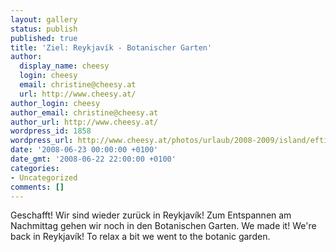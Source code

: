 ```yaml
---
layout: gallery
status: publish
published: true
title: 'Ziel: Reykjavík - Botanischer Garten'
author:
  display_name: cheesy
  login: cheesy
  email: christine@cheesy.at
  url: http://www.cheesy.at/
author_login: cheesy
author_email: christine@cheesy.at
author_url: http://www.cheesy.at/
wordpress_id: 1858
wordpress_url: http://www.cheesy.at/photos/urlaub/2008-2009/island/eftidalur-reykjavik/reykjavik-botanischer-garten/
date: '2008-06-23 00:00:00 +0100'
date_gmt: '2008-06-22 22:00:00 +0100'
categories:
- Uncategorized
comments: []
---
```

<!--:de-->Geschafft! Wir sind wieder zurück in Reykjavík! Zum Entspannen am Nachmittag gehen wir noch in den Botanischen Garten.
<!--:--><!--:en-->We made it! We're back in Reykjavík! To relax a bit we went to the botanic garden.
<!--:-->
